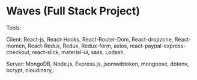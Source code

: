 # Waves (Full Stack Project)
Tools:

Client: React-js, React-Hooks, React-Router-Dom, React-dropzone, React-momen, React-Redux, Redux, Redux-form, axios, react-paypal-express-checkout, react-slick, material-ui, sass, Lodash.

Server: MongoDB, Node.js, Express.js, jsonwebtoken, mongoose, dotenv, bcrypt, cloudinary,.

